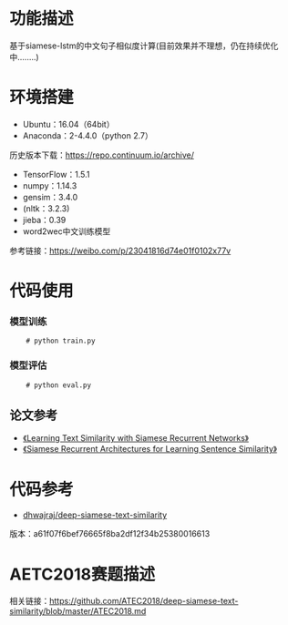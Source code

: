 # 功能描述
基于siamese-lstm的中文句子相似度计算(目前效果并不理想，仍在持续优化中........)

# 环境搭建
* Ubuntu：16.04（64bit）
* Anaconda：2-4.4.0（python 2.7）

历史版本下载：<https://repo.continuum.io/archive/>
* TensorFlow：1.5.1
* numpy：1.14.3
* gensim：3.4.0
* (nltk：3.2.3)
* jieba：0.39
* word2wec中文训练模型

参考链接：<https://weibo.com/p/23041816d74e01f0102x77v>

# 代码使用

### 模型训练
        # python train.py

### 模型评估
        # python eval.py
## 论文参考
* [《Learning Text Similarity with Siamese Recurrent Networks》](http://www.aclweb.org/anthology/W16-16#page=162)
* [《Siamese Recurrent Architectures for Learning Sentence Similarity》](http://www.mit.edu/~jonasm/info/MuellerThyagarajan_AAAI16.pdf)

# 代码参考

* [dhwajraj/deep-siamese-text-similarity](https://github.com/dhwajraj/deep-siamese-text-similarity)

版本：a61f07f6bef76665f8ba2df12f34b25380016613

# AETC2018赛题描述
相关链接：<https://github.com/ATEC2018/deep-siamese-text-similarity/blob/master/ATEC2018.md>

